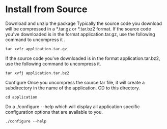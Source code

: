 # Install from Source

Download and unzip the package
Typically the source code you download will be compressed in a *.tar.gz or *.tar.bz2 format.
If the source code you've downloaded is in the format application.tar.gz, use the following command to uncompress it .
```
tar xvfz application.tar.gz
```
If the source code you've downloaded is in the format
application.tar.bz2, use the following command to uncompress it.
```
tar xvfj application.tar.bz2
```

Configure
Once you uncompress the source tar file, it will create a subdirectory in the name of the application. CD to this directory.
```
cd application
```
Do a ./configure --help which will display all application specific configuration options that are available to you.
```  
./configure --help
```